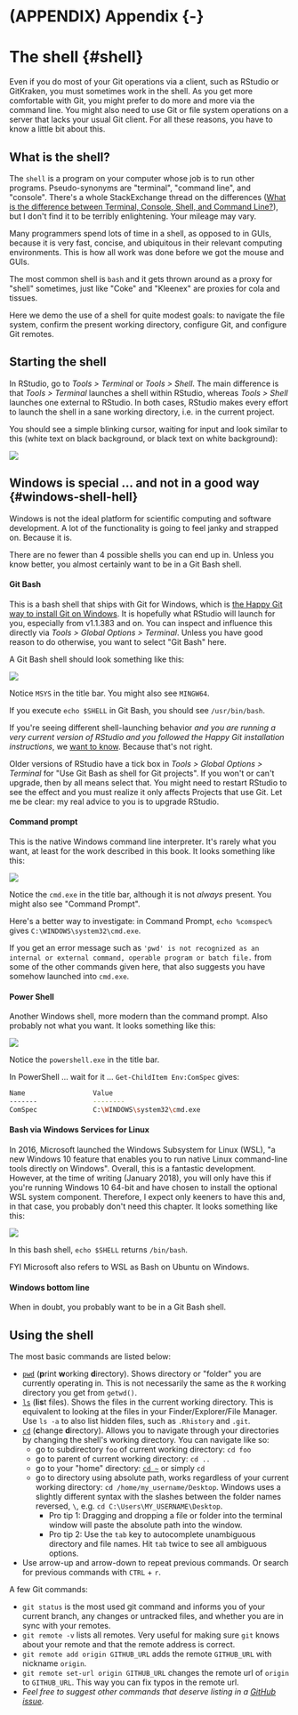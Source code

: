 # (APPENDIX) Appendix {-}

# The shell {#shell}

Even if you do most of your Git operations via a client, such as RStudio or GitKraken, you must sometimes work in the shell. As you get more comfortable with Git, you might prefer to do more and more via the command line. You might also need to use Git or file system operations on a server that lacks your usual Git client. For all these reasons, you have to know a little bit about this.

## What is the shell?

The `shell` is a program on your computer whose job is to run other programs. Pseudo-synonyms are "terminal", "command line", and "console". There's a whole StackExchange thread on the differences ([What is the difference between Terminal, Console, Shell, and Command Line?](https://askubuntu.com/questions/506510/what-is-the-difference-between-terminal-console-shell-and-command-line)), but I don't find it to be terribly enlightening. Your mileage may vary.

Many programmers spend lots of time in a shell, as opposed to in GUIs, because it is very fast, concise, and ubiquitous in their relevant computing environments. This is how all work was done before we got the mouse and GUIs.

The most common shell is `bash` and it gets thrown around as a proxy for "shell" sometimes, just like "Coke" and "Kleenex" are proxies for cola and tissues.

Here we demo the use of a shell for quite modest goals: to navigate the file system, confirm the present working directory, configure Git, and configure Git remotes.

## Starting the shell

In RStudio, go to *Tools > Terminal* or *Tools > Shell*. The main difference is that *Tools > Terminal* launches a shell within RStudio, whereas *Tools > Shell* launches one external to RStudio. In both cases, RStudio makes every effort to launch the shell in a sane working directory, i.e. in the current project.

You should see a simple blinking cursor, waiting for input and look similar to this (white text on black background, or black text on white background):

<!-- why can bookdown not find this?!?
![](http://upload.wikimedia.org/wikipedia/commons/thumb/e/e7/Bash_screenshot.png/440px-Bash_screenshot.png)
-->

![](img/440px-Bash_screenshot.png)

## Windows is special ... and not in a good way {#windows-shell-hell}

Windows is not the ideal platform for scientific computing and software development. A lot of the functionality is going to feel janky and strapped on. Because it is.

There are no fewer than 4 possible shells you can end up in. Unless you know better, you almost certainly want to be in a Git Bash shell.

#### Git Bash

This is a bash shell that ships with Git for Windows, which is [the Happy Git way to install Git on Windows](#install-git-windows). It is hopefully what RStudio will launch for you, especially from v1.1.383 and on. You can inspect and influence this directly via *Tools > Global Options > Terminal*. Unless you have good reason to do otherwise, you want to select "Git Bash" here.

A Git Bash shell should look something like this:

![](img/2018-01-15_git-bash.png)

Notice `MSYS` in the title bar. You might also see `MINGW64`.

If you execute `echo $SHELL` in Git Bash, you should see `/usr/bin/bash`.

If you're seeing different shell-launching behavior *and you are running a very current version of RStudio and you followed the Happy Git installation instructions*, we [want to know](https://github.com/jennybc/happy-git-with-r/issues). Because that's not right.

Older versions of RStudio have a tick box in *Tools > Global Options > Terminal* for "Use Git Bash as shell for Git projects". If you won't or can't upgrade, then by all means select that. You might need to restart RStudio to see the effect and you must realize it only affects Projects that use Git. Let me be clear: my real advice to you is to upgrade RStudio.

#### Command prompt

This is the native Windows command line interpreter. It's rarely what you want, at least for the work described in this book. It looks something like this:

![](img/2018-01-15_command-prompt.png)

Notice the `cmd.exe` in the title bar, although it is not *always* present. You might also see "Command Prompt".

Here's a better way to investigate: in Command Prompt, `echo %comspec%` gives `C:\WINDOWS\system32\cmd.exe`.

If you get an error message such as `'pwd' is not recognized as an internal or external command, operable program or batch file.` from some of the other commands given here, that also suggests you have somehow launched into `cmd.exe`. 

#### Power Shell

Another Windows shell, more modern than the command prompt. Also probably not what you want. It looks something like this:

![](img/2018-01-15_power-shell.png)

Notice the `powershell.exe` in the title bar.

In PowerShell ... wait for it ... `Get-ChildItem Env:ComSpec` gives:

``` bash
Name                 Value
-------              --------
ComSpec              C:\WINDOWS\system32\cmd.exe
```

#### Bash via Windows Services for Linux

In 2016, Microsoft launched the Windows Subsystem for Linux (WSL), "a new Windows 10 feature that enables you to run native Linux command-line tools directly on Windows". Overall, this is a fantastic development. However, at the time of writing (January 2018), you will only have this if you're running Windows 10 64-bit and have chosen to install the optional WSL system component. Therefore, I expect only keeners to have this and, in that case, you probably don't need this chapter. It looks something like this:

![](img/2018-01-15_bash-windows-services-for-linux.png)

In this bash shell, `echo $SHELL` returns `/bin/bash`.

FYI Microsoft also refers to WSL as Bash on Ubuntu on Windows.

#### Windows bottom line

When in doubt, you probably want to be in a Git Bash shell.

## Using the shell

The most basic commands are listed below:

* [`pwd`](https://en.wikipedia.org/wiki/Pwd) (**p**rint **w**orking **d**irectory). Shows directory or "folder" you are currently operating in. This is not necessarily the same as the `R` working directory you get from `getwd()`.
* [`ls`](https://en.wikipedia.org/wiki/Ls) (**l**i**s**t files). Shows the files in the current working directory. This is equivalent to looking at the files in your Finder/Explorer/File Manager. Use `ls -a` to also list hidden files, such as `.Rhistory` and `.git`.
* [`cd`](https://en.wikipedia.org/wiki/Cd_(command)) (**c**hange **d**irectory). Allows you to navigate through your directories by changing the shell's working directory. You can navigate like so:
  - go to subdirectory `foo` of current working directory: `cd foo`
  - go to parent of current working directory: `cd ..`
  - go to your "home" directory: [`cd ~`](http://tilde.club/~ford/tildepoint.jpg) or simply `cd`
  - go to directory using absolute path, works regardless of your current working directory: `cd /home/my_username/Desktop`. Windows uses a slightly different syntax with the slashes between the folder names reversed, `\`, e.g. `cd C:\Users\MY_USERNAME\Desktop`.
    * Pro tip 1: Dragging and dropping a file or folder into the terminal window will paste the absolute path into the window.
    * Pro tip 2: Use the `tab` key to autocomplete unambiguous directory and file names. Hit `tab` twice to see all ambiguous options.
* Use arrow-up and arrow-down to repeat previous commands. Or search for previous commands with `CTRL` + `r`.
    
A few Git commands:

* `git status` is the most used git command and informs you of your current branch,  any changes or untracked files, and whether you are in sync with your remotes.
* `git remote -v` lists all remotes. Very useful for making sure `git` knows about your remote and that the remote address is correct.
* `git remote add origin GITHUB_URL` adds the remote `GITHUB_URL` with nickname `origin`.
* `git remote set-url origin GITHUB_URL` changes the remote url of `origin` to `GITHUB_URL`. This way you can fix typos in the remote url.
* *Feel free to suggest other commands that deserve listing in a [GitHub issue](https://github.com/jennybc/happy-git-with-r/issues).*
